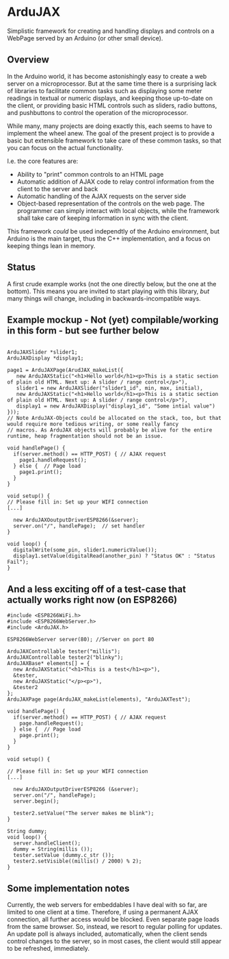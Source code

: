 # ArduJAX

Simplistic framework for creating and handling displays and controls on a WebPage served by an Arduino (or other small device).

## Overview

In the Arduino world, it has become astonishingly easy to create a web server on a microprocessor. But at the same time there is a
surprising lack of libraries to facilitate common tasks such as displaying some meter readings in textual or numeric displays, and
keeping those up-to-date on the client, or providing basic HTML controls such as sliders, radio buttons, and pushbuttons to control
the operation of the microprocessor.

While many, many projects are doing exactly this, each seems to have to implement the wheel anew. The goal of the present project is
to provide a basic but extensible framework to take care of these common tasks, so that you can focus on the actual functionality.

I.e. the core features are:
- Ability to "print" common controls to an HTML page 
- Automatic addition of AJAX code to relay control information from the client to the server and back
- Automatic handling of the AJAX requests on the server side
- Object-based representation of the controls on the web page. The programmer can simply interact with local objects, while the
  framework shall take care of keeping information in sync with the client.

This framework _could_ be used independtly of the Arduino environment, but Arduino is the main target, thus the C++ implementation,
and a focus on keeping things lean in memory.

## Status

A first crude example works (not the one directly below, but the one at the bottom). This means you are invited to start playing with this
library, _but_ many things will change, including in backwards-incompatible ways.

## Example mockup - Not (yet) compilable/working in this form - but see further below

```

ArduJAXSlider *slider1;
ArduJAXDisplay *display1;

page1 = ArduJAXPage(ArudJAX_makeList({
   new ArduJAXStatic("<h1>Hello world</h1><p>This is a static section of plain old HTML. Next up: A slider / range control</p>"),
   slider1 = new ArduJAXSlider("slider1_id", min, max, initial),
   new ArduJAXStatic("<h1>Hello world</h1><p>This is a static section of plain old HTML. Next up: A slider / range control</p>"),
   display1 = new ArduJAXDisplay("display1_id", "Some intial value")
}));
// Note ArduJAX-Objects could be allocated on the stack, too, but that would require more tedious writing, or some really fancy
// macros. As ArduJAX objects will probably be alive for the entire runtime, heap fragmentation should not be an issue.

void handlePage() {
  if(server.method() == HTTP_POST) { // AJAX request
    page1.handleRequest();
  } else {  // Page load
    page1.print();
  }
}

void setup() {
// Please fill in: Set up your WIFI connection
[...]

  new ArduJAXOoutputDriverESP8266(&server);
  server.on("/", handlePage);  // set handler
}

void loop() {
  digitalWrite(some_pin, slider1.numericValue());
  display1.setValue(digitalRead(another_pin) ? "Status OK" : "Status Fail");
}

```

## And a less exciting off of a test-case that actually works right now (on ESP8266)

```
#include <ESP8266WiFi.h>
#include <ESP8266WebServer.h>
#include <ArduJAX.h>

ESP8266WebServer server(80); //Server on port 80

ArduJAXControllable tester("millis");
ArduJAXControllable tester2("blinky");
ArduJAXBase* elements[] = {
  new ArduJAXStatic("<h1>This is a test</h1><p>"),
  &tester,
  new ArduJAXStatic("</p><p>"),
  &tester2
};
ArduJAXPage page(ArduJAX_makeList(elements), "ArduJAXTest");

void handlePage() {
  if(server.method() == HTTP_POST) { // AJAX request
    page.handleRequest();
  } else {  // Page load
    page.print();
  }
}

void setup() {

// Please fill in: Set up your WIFI connection
[...]

  new ArduJAXOutputDriverESP8266 (&server);
  server.on("/", handlePage);
  server.begin();

  tester2.setValue("The server makes me blink");
}

String dummy;
void loop() {
  server.handleClient();
  dummy = String(millis ());
  tester.setValue (dummy.c_str ());
  tester2.setVisible((millis() / 2000) % 2);
}
```

## Some implementation notes

Currently, the web servers for embeddables I have deal with so far, are limited to one client at a time. Therefore, if using
a permanent AJAX connection, all further access would be blocked. Even separate page loads from the same browser. So, instead,
we resort to regular polling for updates. An update poll is always included, automatically, when the client sends control
changes to the server, so in most cases, the client would still appear to be refreshed, immediately.
